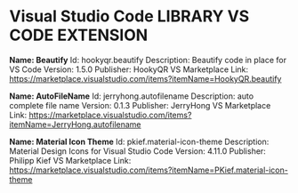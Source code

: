 

# Visual Studio Code LIBRARY VS CODE EXTENSION
**Name: Beautify**
Id: hookyqr.beautify
Description: Beautify code in place for VS Code
Version: 1.5.0
Publisher: HookyQR
VS Marketplace Link: https://marketplace.visualstudio.com/items?itemName=HookyQR.beautify

**Name: AutoFileName**
Id: jerryhong.autofilename
Description: auto complete file name
Version: 0.1.3
Publisher: JerryHong
VS Marketplace Link: https://marketplace.visualstudio.com/items?itemName=JerryHong.autofilename

**Name: Material Icon Theme**
Id: pkief.material-icon-theme
Description: Material Design Icons for Visual Studio Code
Version: 4.11.0
Publisher: Philipp Kief
VS Marketplace Link: https://marketplace.visualstudio.com/items?itemName=PKief.material-icon-theme

